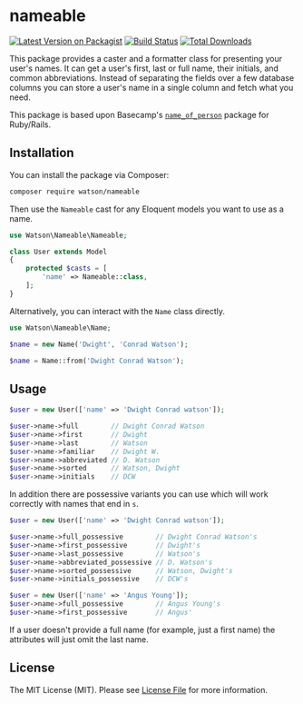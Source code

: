 # nameable

[![Latest Version on Packagist](https://img.shields.io/packagist/v/watson/nameable.svg?style=flat-square)](https://packagist.org/packages/watson/nameable)
[![Build Status](https://img.shields.io/travis/watson/nameable/master.svg?style=flat-square)](https://travis-ci.org/watson/nameable)
[![Total Downloads](https://img.shields.io/packagist/dt/watson/nameable.svg?style=flat-square)](https://packagist.org/packages/watson/nameable)

This package provides a caster and a formatter class for presenting your user's names. It can get a user's first, last or full name, their initials, and common abbreviations. Instead of separating the fields over a few database columns you can store a user's name in a single column and fetch what you need.

This package is based upon Basecamp's [`name_of_person`](https://github.com/basecamp/name_of_person) package for Ruby/Rails.

## Installation

You can install the package via Composer:

```bash
composer require watson/nameable
```

Then use the `Nameable` cast for any Eloquent models you want to use as a name.

```php
use Watson\Nameable\Nameable;

class User extends Model
{
    protected $casts = [
        'name' => Nameable::class,
    ];
}
```

Alternatively, you can interact with the `Name` class directly.

```php
use Watson\Nameable\Name;

$name = new Name('Dwight', 'Conrad Watson');

$name = Name::from('Dwight Conrad Watson');
```

## Usage

```php
$user = new User(['name' => 'Dwight Conrad watson']);

$user->name->full        // Dwight Conrad Watson
$user->name->first       // Dwight
$user->name->last        // Watson
$user->name->familiar    // Dwight W. 
$user->name->abbreviated // D. Watson
$user->name->sorted      // Watson, Dwight
$user->name->initials    // DCW
```

In addition there are possessive variants you can use which will work correctly with names that end in `s`.

```php
$user = new User(['name' => 'Dwight Conrad watson']);

$user->name->full_possessive        // Dwight Conrad Watson's
$user->name->first_possessive       // Dwight's
$user->name->last_possessive        // Watson's
$user->name->abbreviated_possessive // D. Watson's
$user->name->sorted_possessive      // Watson, Dwight's
$user->name->initials_possessive    // DCW's

$user = new User(['name' => 'Angus Young']);
$user->name->full_possessive        // Angus Young's
$user->name->first_possessive       // Angus'
```

If a user doesn't provide a full name (for example, just a first name) the attributes will just omit the last name.

## License

The MIT License (MIT). Please see [License File](LICENSE.md) for more information.
